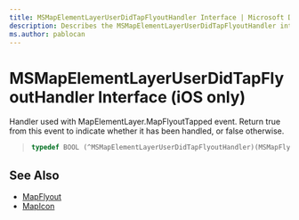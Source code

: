 ```yaml
---
title: MSMapElementLayerUserDidTapFlyoutHandler Interface | Microsoft Docs
description: Describes the MSMapElementLayerUserDidTapFlyoutHandler interface for iOS and provides the interface's syntax and additional references.
ms.author: pablocan
---
```


# MSMapElementLayerUserDidTapFlyoutHandler Interface (iOS only)

Handler used with MapElementLayer.MapFlyoutTapped event. Return true from this event to indicate whether it has been handled, or false otherwise.

>```objectivec
> typedef BOOL (^MSMapElementLayerUserDidTapFlyoutHandler)(MSMapFlyout *_Nonnull, MSMapIcon *_Nonnull)
>```

## See Also

* [MapFlyout](../MapFlyout-class.md)
* [MapIcon](../MapIcon-class.md)